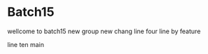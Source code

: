 # Batch15
wellcome to batch15
new group
new chang
line four 
line by feature

line ten 
main




















































